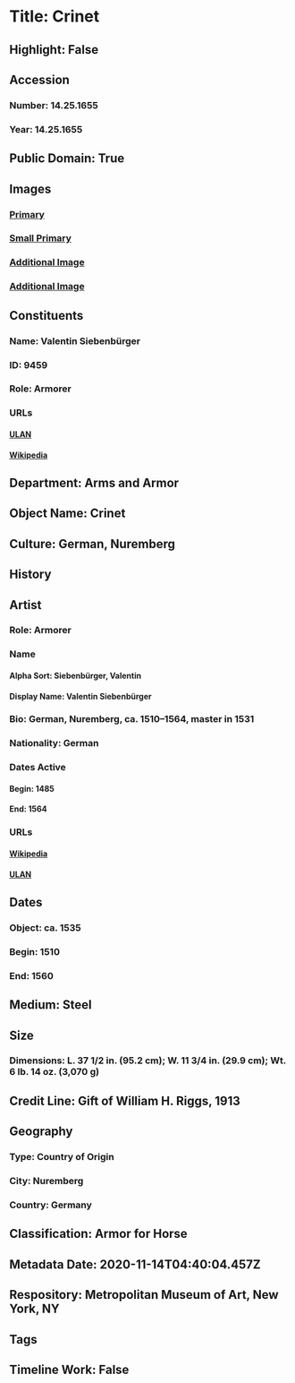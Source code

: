 # Title: Crinet
## Highlight: False
## Accession
### Number: 14.25.1655
### Year: 14.25.1655
## Public Domain: True
## Images
### [Primary](https://images.metmuseum.org/CRDImages/aa/original/DP108798.jpg)
### [Small Primary](https://images.metmuseum.org/CRDImages/aa/web-large/DP108798.jpg)
### [Additional Image](https://images.metmuseum.org/CRDImages/aa/original/DP111368.jpg)
### [Additional Image](https://images.metmuseum.org/CRDImages/aa/original/DP111369.jpg)
## Constituents
### Name: Valentin Siebenbürger
### ID: 9459
### Role: Armorer
### URLs
#### [ULAN](http://vocab.getty.edu/page/ulan/500061643)
#### [Wikipedia](https://www.wikidata.org/wiki/Q56641200)
## Department: Arms and Armor
## Object Name: Crinet
## Culture: German, Nuremberg
## History
## Artist
### Role: Armorer
### Name
#### Alpha Sort: Siebenbürger, Valentin
#### Display Name: Valentin Siebenbürger
### Bio: German, Nuremberg, ca. 1510–1564, master in 1531
### Nationality: German
### Dates Active
#### Begin: 1485
#### End: 1564
### URLs
#### [Wikipedia](https://www.wikidata.org/wiki/Q56641200)
#### [ULAN](http://vocab.getty.edu/page/ulan/500061643)
## Dates
### Object: ca. 1535
### Begin: 1510
### End: 1560
## Medium: Steel
## Size
### Dimensions: L. 37 1/2 in. (95.2 cm); W. 11 3/4 in. (29.9 cm); Wt. 6 lb. 14 oz. (3,070 g)
## Credit Line: Gift of William H. Riggs, 1913
## Geography
### Type: Country of Origin
### City: Nuremberg
### Country: Germany
## Classification: Armor for Horse
## Metadata Date: 2020-11-14T04:40:04.457Z
## Respository: Metropolitan Museum of Art, New York, NY
## Tags
## Timeline Work: False